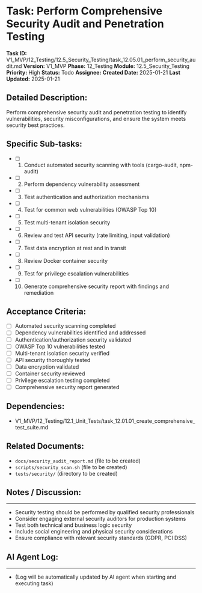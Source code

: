 # Task: Perform Comprehensive Security Audit and Penetration Testing

**Task ID:** V1_MVP/12_Testing/12.5_Security_Testing/task_12.05.01_perform_security_audit.md
**Version:** V1_MVP
**Phase:** 12_Testing
**Module:** 12.5_Security_Testing
**Priority:** High
**Status:** Todo
**Assignee:**
**Created Date:** 2025-01-21
**Last Updated:** 2025-01-21

## Detailed Description:
Perform comprehensive security audit and penetration testing to identify vulnerabilities, security misconfigurations, and ensure the system meets security best practices.

## Specific Sub-tasks:
- [ ] 1. Conduct automated security scanning with tools (cargo-audit, npm-audit)
- [ ] 2. Perform dependency vulnerability assessment
- [ ] 3. Test authentication and authorization mechanisms
- [ ] 4. Test for common web vulnerabilities (OWASP Top 10)
- [ ] 5. Test multi-tenant isolation security
- [ ] 6. Review and test API security (rate limiting, input validation)
- [ ] 7. Test data encryption at rest and in transit
- [ ] 8. Review Docker container security
- [ ] 9. Test for privilege escalation vulnerabilities
- [ ] 10. Generate comprehensive security report with findings and remediation

## Acceptance Criteria:
- [ ] Automated security scanning completed
- [ ] Dependency vulnerabilities identified and addressed
- [ ] Authentication/authorization security validated
- [ ] OWASP Top 10 vulnerabilities tested
- [ ] Multi-tenant isolation security verified
- [ ] API security thoroughly tested
- [ ] Data encryption validated
- [ ] Container security reviewed
- [ ] Privilege escalation testing completed
- [ ] Comprehensive security report generated

## Dependencies:
- V1_MVP/12_Testing/12.1_Unit_Tests/task_12.01.01_create_comprehensive_test_suite.md

## Related Documents:
- `docs/security_audit_report.md` (file to be created)
- `scripts/security_scan.sh` (file to be created)
- `tests/security/` (directory to be created)

## Notes / Discussion:
---
* Security testing should be performed by qualified security professionals
* Consider engaging external security auditors for production systems
* Test both technical and business logic security
* Include social engineering and physical security considerations
* Ensure compliance with relevant security standards (GDPR, PCI DSS)

## AI Agent Log:
---
* (Log will be automatically updated by AI agent when starting and executing task)
